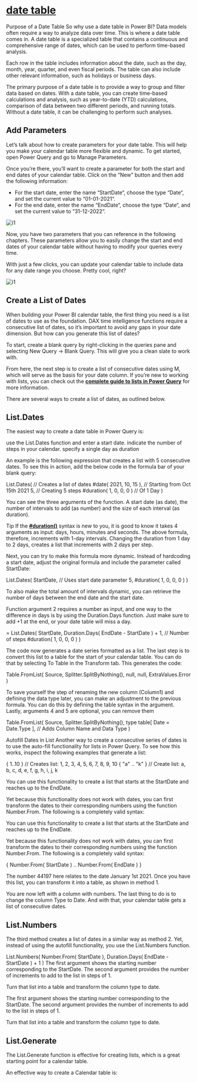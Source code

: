 # **[date table](https://gorilla.bi/power-query/date-table/)**

Purpose of a Date Table
So why use a date table in Power BI? Data models often require a way to analyze data over time. This is where a date table comes in. A date table is a specialized table that contains a continuous and comprehensive range of dates, which can be used to perform time-based analysis.

Each row in the table includes information about the date, such as the day, month, year, quarter, and even fiscal periods. The table can also include other relevant information, such as holidays or business days.

The primary purpose of a date table is to provide a way to group and filter data based on dates. With a date table, you can create time-based calculations and analysis, such as year-to-date (YTD) calculations, comparison of data between two different periods, and running totals. Without a date table, it can be challenging to perform such analyses.

## Add Parameters

Let’s talk about how to create parameters for your date table. This will help you make your calendar table more flexible and dynamic. To get started, open Power Query and go to Manage Parameters.

Once you’re there, you’ll want to create a parameter for both the start and end dates of your calendar table. Click on the “New” button and then add the following information:

- For the start date, enter the name “StartDate“, choose the type “Date“, and set the current value to “01-01-2021“.
- For the end date, enter the name “EndDate“, choose the type “Date“, and set the current value to “31-12-2022“.

![i1](https://gorilla.bi/wp-content/uploads/2021/10/0.5-Manage-Parameters.png)

Now, you have two parameters that you can reference in the following chapters. These parameters allow you to easily change the start and end dates of your calendar table without having to modify your queries every time.

With just a few clicks, you can update your calendar table to include data for any date range you choose. Pretty cool, right?

![i1](https://gorilla.bi/wp-content/uploads/2021/10/0.-Two-parameters-for-calendar.png)

## Create a List of Dates

When building your Power BI calendar table, the first thing you need is a list of dates to use as the foundation. DAX time intelligence functions require a consecutive list of dates, so it’s important to avoid any gaps in your date dimension. But how can you generate this list of dates?

To start, create a blank query by right-clicking in the queries pane and selecting New Query -> Blank Query. This will give you a clean slate to work with.

From here, the next step is to create a list of consecutive dates using M, which will serve as the basis for your date column. If you’re new to working with lists, you can check out the **[complete guide to lists in Power Query](https://gorilla.bi/power-query/list-functions/)** for more information.

There are several ways to create a list of dates, as outlined below.

## List.Dates

The easiest way to create a date table in Power Query is:

use the List.Dates function and enter a start date.
indicate the number of steps in your calendar.
specify a single day as duration

An example is the following expression that creates a list with 5 consecutive dates. To see this in action, add the below code in the formula bar of your blank query:

List.Dates(                      // Creates a list of dates
     #date( 2021, 10, 15 ),        // Starting from Oct 15th 2021
     5,                            // Creating 5 steps
     #duration( 1, 0, 0, 0 )       // Of 1 Day
 )

You can see the three arguments of the function. A start date (as date), the number of intervals to add (as number) and the size of each interval (as duration).

Tip
If the **[#duration()](https://powerquery.how/sharpduration/)** syntax is new to you, it is good to know it takes 4 arguments as input: days, hours, minutes and seconds. The above formula, therefore, increments with 1-day intervals. Changing the duration from 1 day to 2 days, creates a list that increments with 2 days per step.

Next, you can try to make this formula more dynamic. Instead of hardcoding a start date, adjust the original formula and include the parameter called StartDate:

List.Dates(
     StartDate,               // Uses start date parameter
     5,
     #duration( 1, 0, 0, 0 )
  )

To also make the total amount of intervals dynamic, you can retrieve the number of days between the end date and the start date.

Function argument 2 requires a number as input, and one way to the difference in days is by using the Duration.Days function. Just make sure to add +1 at the end, or your date table will miss a day.

= List.Dates(
     StartDate,
     Duration.Days( EndDate - StartDate ) + 1, // Number of steps
     #duration( 1, 0, 0, 0 )
  )

The code now generates a date series formatted as a list. The last step is to convert this list to a table for the start of your calendar table. You can do that by selecting To Table in the Transform tab. This generates the code:

Table.FromList(
     Source,
     Splitter.SplitByNothing(),
     null,
     null,
     ExtraValues.Error
  )

To save yourself the step of renaming the new column (Column1) and defining the data type later, you can make an adjustment to the previous formula. You can do this by defining the table syntax in the argument. Lastly, arguments 4 and 5 are optional, you can remove them

Table.FromList(
     Source,
     Splitter.SplitByNothing(),
     type table[ Date = Date.Type ], // Adds Column Name and Data Type
  )

Autofill Dates in List
Another way to create a consecutive series of dates is to use the auto-fill functionality for lists in Power Query. To see how this works, inspect the following examples that generate a list:

{ 1..10 }      // Creates list: 1, 2, 3, 4, 5, 6, 7, 8, 9, 10
{ "a" .. "k" } // Create list: a, b, c, d, e, f, g, h, i, j, k

You can use this functionality to create a list that starts at the StartDate and reaches up to the EndDate.

Yet because this functionality does not work with dates, you can first transform the dates to their corresponding numbers using the function Number.From. The following is a completely valid syntax:

You can use this functionality to create a list that starts at the StartDate and reaches up to the EndDate.

Yet because this functionality does not work with dates, you can first transform the dates to their corresponding numbers using the function Number.From. The following is a completely valid syntax:

{ Number.From( StartDate ) .. Number.From( EndDate ) }

The number 44197 here relates to the date January 1st 2021. Once you have this list, you can transform it into a table, as shown in method 1.

You are now left with a column with numbers. The last thing to do is to change the column Type to Date. And with that, your calendar table gets a list of consecutive dates.

## List.Numbers

The third method creates a list of dates in a similar way as method 2. Yet, instead of using the autofill functionality, you use the List.Numbers function.

List.Numbers(
     Number.From( StartDate ),
     Duration.Days( EndDate - StartDate   ) + 1
  )
The first argument shows the starting number corresponding to the StartDate. The second argument provides the number of increments to add to the list in steps of 1.

Turn that list into a table and transform the column type to date.

The first argument shows the starting number corresponding to the StartDate. The second argument provides the number of increments to add to the list in steps of 1.

Turn that list into a table and transform the column type to date.

## List.Generate

The List.Generate function is effective for creating lists, which is a great starting point for a calendar table.

An effective way to create a Calendar table is:
